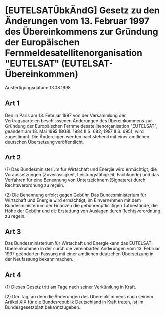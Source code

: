 # [EUTELSATÜbkÄndG] Gesetz zu den Änderungen vom 13. Februar 1997 des Übereinkommens zur Gründung der Europäischen Fernmeldesatellitenorganisation "EUTELSAT" (EUTELSAT-Übereinkommen)

Ausfertigungsdatum: 13.08.1998

 

## Art 1

Den in Paris am 13. Februar 1997 von der Versammlung der Vertragsparteien beschlossenen Änderungen des Übereinkommens zur Gründung der Europäischen Fernmeldesatellitenorganisation "EUTELSAT", geändert am 18. Mai 1995 (BGBl. 1984 II S. 682; 1997 II S. 695), wird zugestimmt. Die Änderungen werden nachstehend mit einer amtlichen deutschen Übersetzung veröffentlicht.


## Art 2

(1) Das Bundesministerium für Wirtschaft und Energie wird ermächtigt, die Voraussetzungen (Zuverlässigkeit, Leistungsfähigkeit, Fachkunde) und das Verfahren für eine Benennung von Unterzeichnern (Signatare) durch Rechtsverordnung zu regeln.

(2) Die Benennung erfolgt gegen Gebühr. Das Bundesministerium für Wirtschaft und Energie wird ermächtigt, im Einvernehmen mit dem Bundesministerium der Finanzen die gebührenpflichtigen Tatbestände, die Höhe der Gebühr und die Erstattung von Auslagen durch Rechtsverordnung zu regeln.


## Art 3

Das Bundesministerium für Wirtschaft und Energie kann das EUTELSAT-Übereinkommen in der durch die vereinbarten Änderungen vom 13. Februar 1997 geänderten Fassung mit einer amtlichen deutschen Übersetzung in der Neufassung bekanntmachen.


## Art 4

(1) Dieses Gesetz tritt am Tage nach seiner Verkündung in Kraft.

(2) Der Tag, an dem die Änderungen des Übereinkommens nach seinem Artikel XIX für die Bundesrepublik Deutschland in Kraft treten, ist im Bundesgesetzblatt bekanntzugeben.
